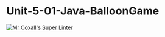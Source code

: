 # Unit-5-01-Java-BalloonGame
[![Mr Coxall's Super Linter](https://github.com/ICS4U-Programming-NoahS/Unit-5-01-Java-BalloonGame/workflows/Mr%20Coxall's%20Super%20Linter/badge.svg)](https://github.com/ICS4U-Programming-NoahS/Unit-5-01-Java-BalloonGame/actions/)
